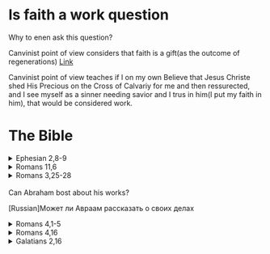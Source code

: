 # Is faith a work question

Why to enen ask this question?

Canvinist point of view considers that faith is a gift(as the outcome of regenerations)
[Link](https://www.ligonier.org/learn/qas/is-faith-a-work)


Canvinist point of view teaches if I on my own Believe that Jesus Christe shed His Precious on the Cross of Calvariy for me and then ressurected, and I see myself as a sinner needing savior and I trus in him(I put my faith in him), that would be considered work.


# The Bible

<details>
<summary>Ephesian 2,8-9</summary>

#### Important note! 
Salvation is a gift, not faith. We get this gift by faith.

[Russian]Спасение - это дар, а не вера. Мы получаем этот дар по вере.


[English](https://www.biblegateway.com/passage/?search=Ephesians+2%3A8-9&version=KJV)  
[English with context](https://www.biblegateway.com/passage/?search=Ephesians+2%3A5-11&version=KJV)

[Russian](https://www.biblegateway.com/passage/?search=Ephesians+2%3A8-9&version=RUSV)   
[Russian with context](https://www.biblegateway.com/passage/?search=Ephesians+2%3A5-11&version=RUSV)

[Polish](https://www.biblegateway.com/passage/?search=Ephesians+2%3A8-9&version=UBG)    
[Polish with context](https://www.biblegateway.com/passage/?search=Ephesians+2%3A5-11&version=UBG)

</details>


<details>
<summary>Romans 11,6</summary>

#### Important note
Notice that faith and works are 2 different categories that can't be in no way mixed

[Russian] Обратите внимание, что вера и дела - это две разные категории, которые ни в коем случае нельзя смешивать.

[English](https://www.biblegateway.com/passage/?search=Romans+11%3A6&version=KJV)  
[English with context](https://www.biblegateway.com/passage/?search=Romans+11%3A3-9&version=KJV)

[Russian](https://www.biblegateway.com/passage/?search=Romans+11%3A6&version=RUSV)   
[Russian with context](https://www.biblegateway.com/passage/?search=Romans+11%3A3-9&version=RUSV)

[Polish](https://www.biblegateway.com/passage/?search=Romans+11%3A6&version=UBG)    
[Polish with context](https://www.biblegateway.com/passage/?search=Romans+11%3A3-9&version=UBG)

</details>



<details>
<summary>Romans 3,25-28</summary>

[English](https://www.biblegateway.com/passage/?search=Romans+3%3A25-28&version=KJV)  
[English with context](https://www.biblegateway.com/passage/?search=Romans+3%3A20-31&version=KJV)

[Russian](https://www.biblegateway.com/passage/?search=Romans+3%3A25-28&version=RUSV)   
[Russian with context](https://www.biblegateway.com/passage/?search=Romans+3%3A20-31&version=RUSV)

[Polish](https://www.biblegateway.com/passage/?search=Romans+3%3A25-28&version=UBG)    
[Polish with context](https://www.biblegateway.com/passage/?search=Romans+3%3A20-31&version=UBG)

</details>

<br>
Can Abraham bost about his works?

[Russian]Может ли Авраам рассказать о своих делах

<details>
<summary>Romans 4,1-5</summary>

[English](https://www.biblegateway.com/passage/?search=Romans+4%3A1-5&version=KJV)  

[Russian](https://www.biblegateway.com/passage/?search=Romans+4%3A1-5&version=RUSV)   

[Polish](https://www.biblegateway.com/passage/?search=Romans+4%3A1-5&version=UBG)    

</details>


<details>
<summary>Romans 4,16</summary>

Read carefully, what's the interaction between faith and grace?
<details>
<summary>My conclusions</summary>


[English] Faith establish grace, faith is a base for grace

[Russian] Вера создает благодать, вера является основой для благодати

</details>

[English](https://www.biblegateway.com/passage/?search=Romans+4%3A16&version=KJV)  

[Russian](https://www.biblegateway.com/passage/?search=Romans+4%3A16&version=RUSV)  

[Polish](https://www.biblegateway.com/passage/?search=Romans+4%3A16&version=UBG)    

</details>


<details>
<summary>Galatians 2,16</summary>

[English](https://www.biblegateway.com/passage/?search=Galatians+2%3A16&version=KJV)  
[English with context](https://www.biblegateway.com/passage/?search=Galatians+2%3A14-18&version=KJV)

[Russian](https://www.biblegateway.com/passage/?search=Galatians+2%3A16&version=RUSV)   
[Russian with context](https://www.biblegateway.com/passage/?search=Galatians+2%3A14-18&version=RUSV)

[Polish](https://www.biblegateway.com/passage/?search=Galatians+2%3A16&version=UBG)    
[Polish with context](https://www.biblegateway.com/passage/?search=Galatians+2%3A14-18&version=UBG)

</details>
